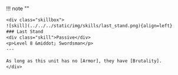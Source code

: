 !!! note ""

    <div class="skillbox">
    ![skill](../../../static/img/skills/last_stand.png){align=left}
    ### Last Stand
    <div class="skill">Passive</div>
    <p>Level 8 &middot; Swordsman</p>
    ---

    As long as this unit has no [Armor], they have [Brutality].
    </div>
